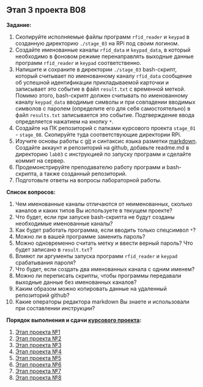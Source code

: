 ## Этап 3 проекта В08

__Задание:__  
1. Скопируйте исполняемые файлы программ `rfid_reader` и `keypad` в созданную директорию `./stage_03` на RPi под своим логином.
2. Создайте именованные каналы `rfid_data` и `keypad_data`, в который необходимо в фоновом режиме перенаправлять выходные данные программ `rfid_reader` и `keypad` соответственно.
3. Напишите и сохраните в директории `./stage_03` bash-скрипт, который считывает по именованному каналу `rfid_data` сообщение об успешной идентификации прикладываемой карточки и записывает это событие в файл `result.txt` с временной меткой. Помимо этого, bash-скрипт должен считывать по именованному каналу `keypad_data` вводимые символы и при совпадении вводимых символов с паролем (определите его для себя самостоятельно) в файл `results.txt` записывается это событие. Подтверждение ввода определяется нажатием на кнопку `*`.
4. Создайте на ПК репозиторий с папками курсового проекта `stage_01` - `stage_08`. Скопируйте туда соответствующие директории RPi.
5. Изучите основы работы с [git](https://git-scm.com/book/ru/v2/) и синтаксис языка разметки [markdown](https://daringfireball.net/projects/markdown/). Создайте аккаунт и репозиторий на github, добавьте readme.md в директорию `lab03` с инструкцией по запуску программ и сделайте коммит на сервер.
6. Продемонстрируйте преподавателю работу программ и bash-скрипта, а также созданный репозиторий. 
7. Подготовьте ответы на вопросы лабораторной работы.

__Список вопросов:__
1. Чем именованные каналы отличаются от неименованных, сколько каналов и каких типов Вы используете в текущем проекте?
2. Что будет, если при запуске bash-скрипта не будут созданы необходимые именованные каналы?
3. Как будет работать программа, если вводить только спецсимвол `*`?
4. Можно ли в вашей программе заменить пароль?
5. Можно одновременно считать метку и ввести верный пароль? Что будет записано в `result.txt`?
6. Влияют ли аргументы запуска программ `rfid_reader` и `keypad` срабатывания пароля?
7. Что будет, если создать два именованных канала с одним именем?
8. Можно ли переписать скрипты, чтобы программы передавали выходные данные без именованных каналов?
9. Каким образом можно копировать данные на удаленный репозиторий github?
10. Какие операторы редактора markdown Вы знаете и использовали при составлении инструкции?

__Порядок выполнения и сдачи [курсового проекта](var_08_task.md):__
1. [Этап проекта №1](var_08_stage_01.md)
2. [Этап проекта №2](var_08_stage_02.md)
3. [Этап проекта №3](var_08_stage_03.md)
4. [Этап проекта №4](var_08_stage_04.md)
5. [Этап проекта №5](var_08_stage_05.md)
6. [Этап проекта №6](var_08_stage_06.md)
7. [Этап проекта №7](var_08_stage_07.md)
8. [Этап проекта №8](var_08_stage_08.md)


